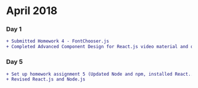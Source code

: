 # April 2018

### Day 1
```diff
+ Submitted Homework 4 - FontChooser.js
+ Completed Advanced Component Design for React.js video material and quiz
```

### Day 5
```diff
+ Set up homework assignment 5 (Updated Node and npm, installed React...)    
+ Revised React.js and Node.js
```